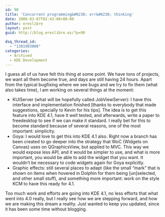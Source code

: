 ```yaml
---
id: 90
title: 'Concurrent programming&#8230; err&#8230; thinking'
date: 2008-03-07T02:43:08+00:00
author: ereslibre
layout: post
guid: http://blog.ereslibre.es/?p=90

dsq_thread_id:
  - "1301903008"
categories:
  - Archived
  - KDE Development
---
```

I guess all of us have felt this thing at some point. We have tons of projects, we want all them become true, and days are still having 24 hours. Apart from the typical bugfixing where we see bugs and we try to fix them (what also takes time), I am working on several things at the moment:

  * KUIServer (what will be hopefully called JobViewServer): I have this interface and implementation finished [thanks to everybody that made suggestions, specially to Kevin for his tips]. The idea is to get this feature into KDE 4.1, have it well tested, and afterwards, write a paper to freedesktop to see if we can make it standard. I really bet for this to become standard because of several reasons, one of the most important: simplicity.
  * Goya: I would love to get this into KDE 4.1 also. Right now a branch has been created to go deeper into the strategy that WoC (Widgets on Canvas) uses on QGraphicsView, but applied to MVC. This way we would expose less API, and it would be simpler to use, and what is more important, you would be able to add the widget that you want. It wouldn&#8217;t be necessary to code widgets again for Goya explicitly.
  * Graphic effects: still several places to adapt (like the small &#8220;mark&#8221; that is shown on items when hovered in Dolphin for them being [un]selected, and other small stuff), and something more important: work on the style KCM to have this ready for 4.1.

Too much work and efforts are going into KDE 4.1, no less efforts that what went into 4.0 really, but I really see how we are stepping forward, and how we are making this dream a reality. Just wanted to keep you updated, since it has been some time without blogging.
